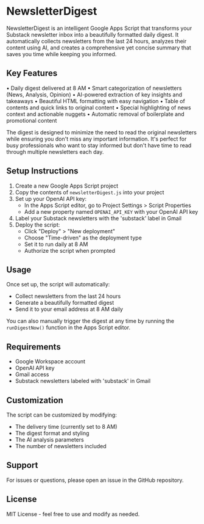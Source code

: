 # NewsletterDigest

NewsletterDigest is an intelligent Google Apps Script that transforms your Substack newsletter inbox into a beautifully formatted daily digest. It automatically collects newsletters from the last 24 hours, analyzes their content using AI, and creates a comprehensive yet concise summary that saves you time while keeping you informed.

## Key Features

• Daily digest delivered at 8 AM
• Smart categorization of newsletters (News, Analysis, Opinion)
• AI-powered extraction of key insights and takeaways
• Beautiful HTML formatting with easy navigation
• Table of contents and quick links to original content
• Special highlighting of news context and actionable nuggets
• Automatic removal of boilerplate and promotional content

The digest is designed to minimize the need to read the original newsletters while ensuring you don't miss any important information. It's perfect for busy professionals who want to stay informed but don't have time to read through multiple newsletters each day.

## Setup Instructions

1. Create a new Google Apps Script project
2. Copy the contents of `newsletterDigest.js` into your project
3. Set up your OpenAI API key:
   - In the Apps Script editor, go to Project Settings > Script Properties
   - Add a new property named `OPENAI_API_KEY` with your OpenAI API key
4. Label your Substack newsletters with the 'substack' label in Gmail
5. Deploy the script:
   - Click "Deploy" > "New deployment"
   - Choose "Time-driven" as the deployment type
   - Set it to run daily at 8 AM
   - Authorize the script when prompted

## Usage

Once set up, the script will automatically:
- Collect newsletters from the last 24 hours
- Generate a beautifully formatted digest
- Send it to your email address at 8 AM daily

You can also manually trigger the digest at any time by running the `runDigestNow()` function in the Apps Script editor.

## Requirements

- Google Workspace account
- OpenAI API key
- Gmail access
- Substack newsletters labeled with 'substack' in Gmail

## Customization

The script can be customized by modifying:
- The delivery time (currently set to 8 AM)
- The digest format and styling
- The AI analysis parameters
- The number of newsletters included

## Support

For issues or questions, please open an issue in the GitHub repository.

## License

MIT License - feel free to use and modify as needed. 